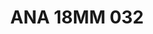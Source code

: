 ---
title: ANA 18MM 032
date: 
draft: false

# descripcion
description : Anillo de plata 925 y nácar

materials: Plata 925

color: 

dimensions: 18mm diámetro

code: 05-29-1298

type: "Anillos"

categories: []

price: $12.940,00

price_eftvo: $11.000,00

# Images
# first image will be shown in the product page
images:
  # - image: "images/path_to_image"
  # La ubicacion de las imagenes es imagenes/Anillos/Anillos.Nácar/05-29-1298-ana-18mm-032
  - image: "./images/anillos/nácar/05-29-1298-ana-18mm-032.jpg"
---
